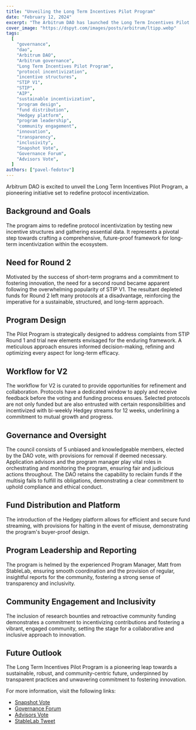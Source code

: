 ```yaml
---
title: "Unveiling the Long Term Incentives Pilot Program"
date: "February 12, 2024"
excerpt: "The Arbitrum DAO has launched the Long Term Incentives Pilot Program to revolutionize protocol incentivization."
cover_image: "https://dspyt.com/images/posts/arbitrum/ltipp.webp"
tags:
  [
    "governance",
    "dao",
    "Arbitrum DAO",
    "Arbitrum governance",
    "Long Term Incentives Pilot Program",
    "protocol incentivization",
    "incentive structures",
    "STIP V1",
    "STIP",
    "AIP",
    "sustainable incentivization",
    "program design",
    "fund distribution",
    "Hedgey platform",
    "program leadership",
    "community engagement",
    "innovation",
    "transparency",
    "inclusivity",
    "Snapshot Vote",
    "Governance Forum",
    "Advisors Vote",
  ]
authors: ["pavel-fedotov"]
---
```


Arbitrum DAO is excited to unveil the Long Term Incentives Pilot Program, a pioneering initiative set to redefine protocol incentivization.

## Background and Goals

The program aims to redefine protocol incentivization by testing new incentive structures and gathering essential data. It represents a pivotal step towards crafting a comprehensive, future-proof framework for long-term incentivization within the ecosystem.

## Need for Round 2

Motivated by the success of short-term programs and a commitment to fostering innovation, the need for a second round became apparent following the overwhelming popularity of STIP V1. The resultant depleted funds for Round 2 left many protocols at a disadvantage, reinforcing the imperative for a sustainable, structured, and long-term approach.

## Program Design

The Pilot Program is strategically designed to address complaints from STIP Round 1 and trial new elements envisaged for the enduring framework. A meticulous approach ensures informed decision-making, refining and optimizing every aspect for long-term efficacy.

## Workflow for V2

The workflow for V2 is curated to provide opportunities for refinement and collaboration. Protocols have a dedicated window to apply and receive feedback before the voting and funding process ensues. Selected protocols are not only funded but are also entrusted with certain responsibilities and incentivized with bi-weekly Hedgey streams for 12 weeks, underlining a commitment to mutual growth and progress.

## Governance and Oversight

The council consists of 5 unbiased and knowledgeable members, elected by the DAO vote, with provisions for removal if deemed necessary. Application advisors and the program manager play vital roles in orchestrating and monitoring the program, ensuring fair and judicious actions throughout. The DAO retains the capability to reclaim funds if the multisig fails to fulfill its obligations, demonstrating a clear commitment to uphold compliance and ethical conduct.

## Fund Distribution and Platform

The introduction of the Hedgey platform allows for efficient and secure fund streaming, with provisions for halting in the event of misuse, demonstrating the program's buyer-proof design.

## Program Leadership and Reporting

The program is helmed by the experienced Program Manager, Matt from StableLab, ensuring smooth coordination and the provision of regular, insightful reports for the community, fostering a strong sense of transparency and inclusivity.

## Community Engagement and Inclusivity

The inclusion of research bounties and retroactive community funding demonstrates a commitment to incentivizing contributions and fostering a vibrant, engaged community, setting the stage for a collaborative and inclusive approach to innovation.

## Future Outlook

The Long Term Incentives Pilot Program is a pioneering leap towards a sustainable, robust, and community-centric future, underpinned by transparent practices and unwavering commitment to fostering innovation.

For more information, visit the following links:

- [Snapshot Vote](https://snapshot.org/#/arbitrumfoundation.eth/proposal/0x8112be08246466f870d0b91590fe99211f73d15cfdadac62ff3f1e6b2f74869a)
- [Governance Forum](https://forum.arbitrum.foundation/t/long-term-incentives-pilot-program/20223)
- [Advisors Vote](https://snapshot.org/#/arbitrumfoundation.eth/proposal/0x1e5052579c5ed931f90e03e59f34274ba0a006093a6eeeab65e5e4df552668cc)
- [StableLab Tweet](https://x.com/StableLab/status/1744801730951606405?s=20)
